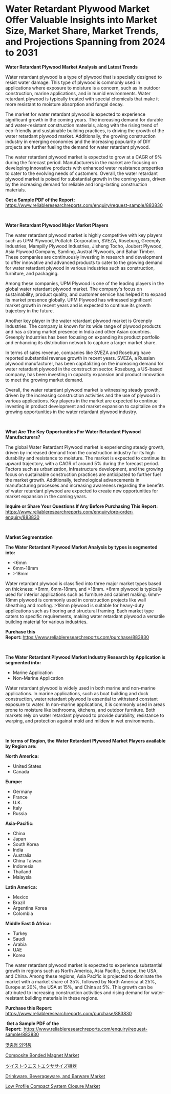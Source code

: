 <p><h1>Water Retardant Plywood Market Offer Valuable Insights into Market Size, Market Share, Market Trends, and Projections Spanning from 2024 to 2031</h1></p><p><strong>Water Retardant Plywood Market Analysis and Latest Trends</strong></p>
<p><p>Water retardant plywood is a type of plywood that is specially designed to resist water damage. This type of plywood is commonly used in applications where exposure to moisture is a concern, such as in outdoor construction, marine applications, and in humid environments. Water retardant plywood is typically treated with special chemicals that make it more resistant to moisture absorption and fungal decay.</p><p>The market for water retardant plywood is expected to experience significant growth in the coming years. The increasing demand for durable and water-resistant construction materials, along with the rising trend of eco-friendly and sustainable building practices, is driving the growth of the water retardant plywood market. Additionally, the growing construction industry in emerging economies and the increasing popularity of DIY projects are further fueling the demand for water retardant plywood.</p><p>The water retardant plywood market is expected to grow at a CAGR of 9% during the forecast period. Manufacturers in the market are focusing on developing innovative products with enhanced water resistance properties to cater to the evolving needs of customers. Overall, the water retardant plywood market is poised for substantial growth in the coming years, driven by the increasing demand for reliable and long-lasting construction materials.</p></p>
<p><strong>Get a Sample PDF of the Report:&nbsp;</strong> <a href="https://www.reliableresearchreports.com/enquiry/request-sample/883830">https://www.reliableresearchreports.com/enquiry/request-sample/883830</a></p>
<p>&nbsp;</p>
<p><strong>Water Retardant Plywood Major Market Players</strong></p>
<p><p>The water retardant plywood market is highly competitive with key players such as UPM Plywood, Potlatch Corporation, SVEZA, Roseburg, Greenply Industries, Mampilly Plywood Industries, Jisheng Tocho, Joubert Plywood, Asia Plywood Company, Samling, Austral Plywoods, and Bahar Timber. These companies are continuously investing in research and development to offer innovative and advanced products to cater to the growing demand for water retardant plywood in various industries such as construction, furniture, and packaging.</p><p>Among these companies, UPM Plywood is one of the leading players in the global water retardant plywood market. The company's focus on sustainability, product quality, and customer service has helped it to expand its market presence globally. UPM Plywood has witnessed significant market growth in recent years and is expected to continue its growth trajectory in the future.</p><p>Another key player in the water retardant plywood market is Greenply Industries. The company is known for its wide range of plywood products and has a strong market presence in India and other Asian countries. Greenply Industries has been focusing on expanding its product portfolio and enhancing its distribution network to capture a larger market share.</p><p>In terms of sales revenue, companies like SVEZA and Roseburg have reported substantial revenue growth in recent years. SVEZA, a Russian plywood manufacturer, has been capitalizing on the increasing demand for water retardant plywood in the construction sector. Roseburg, a US-based company, has been investing in capacity expansion and product innovation to meet the growing market demand.</p><p>Overall, the water retardant plywood market is witnessing steady growth, driven by the increasing construction activities and the use of plywood in various applications. Key players in the market are expected to continue investing in product development and market expansion to capitalize on the growing opportunities in the water retardant plywood industry.</p></p>
<p>&nbsp;</p>
<p><strong>What Are The Key Opportunities For Water Retardant Plywood Manufacturers?</strong></p>
<p><p>The global Water Retardant Plywood market is experiencing steady growth, driven by increased demand from the construction industry for its high durability and resistance to moisture. The market is expected to continue its upward trajectory, with a CAGR of around 5% during the forecast period. Factors such as urbanization, infrastructure development, and the growing focus on sustainable construction practices are anticipated to further fuel the market growth. Additionally, technological advancements in manufacturing processes and increasing awareness regarding the benefits of water retardant plywood are expected to create new opportunities for market expansion in the coming years.</p></p>
<p><strong>Inquire or Share Your Questions If Any Before Purchasing This Report:</strong> <a href="https://www.reliableresearchreports.com/enquiry/pre-order-enquiry/883830">https://www.reliableresearchreports.com/enquiry/pre-order-enquiry/883830</a></p>
<p>&nbsp;</p>
<p><strong>Market Segmentation</strong></p>
<p><strong>The Water Retardant Plywood Market Analysis by types is segmented into:</strong></p>
<p><ul><li><6mm</li><li>6mm-18mm</li><li>>18mm</li></ul></p>
<p><p>Water retardant plywood is classified into three major market types based on thickness: <6mm, 6mm-18mm, and >18mm. <6mm plywood is typically used for interior applications such as furniture and cabinet making. 6mm-18mm plywood is commonly used in construction projects like wall sheathing and roofing. >18mm plywood is suitable for heavy-duty applications such as flooring and structural framing. Each market type caters to specific requirements, making water retardant plywood a versatile building material for various industries.</p></p>
<p><strong>Purchase this Report:&nbsp;</strong><a href="https://www.reliableresearchreports.com/purchase/883830">https://www.reliableresearchreports.com/purchase/883830</a></p>
<p>&nbsp;</p>
<p><strong>The Water Retardant Plywood Market Industry Research by Application is segmented into:</strong></p>
<p><ul><li>Marine Application</li><li>Non-Marine Application</li></ul></p>
<p><p>Water retardant plywood is widely used in both marine and non-marine applications. In marine applications, such as boat building and dock construction, water retardant plywood is essential to withstand constant exposure to water. In non-marine applications, it is commonly used in areas prone to moisture like bathrooms, kitchens, and outdoor furniture. Both markets rely on water retardant plywood to provide durability, resistance to warping, and protection against mold and mildew in wet environments.</p></p>
<p>&nbsp;</p>
<p><strong>In terms of Region, the Water Retardant Plywood Market Players available by Region are:</strong></p>
<p>
    <p> <strong> North America: </strong>
        <ul>
            <li>United States</li>
            <li>Canada</li>
        </ul>
        </p> 
    <p> <strong> Europe: </strong>
        <ul>
            <li>Germany</li>
            <li>France</li>
            <li>U.K.</li>
            <li>Italy</li>
            <li>Russia</li>
        </ul>
        </p> 
    <p> <strong> Asia-Pacific: </strong>
        <ul>
            <li>China</li>
            <li>Japan</li>
            <li>South Korea</li>
            <li>India</li>
            <li>Australia</li>
            <li>China Taiwan</li>
            <li>Indonesia</li>
            <li>Thailand</li>
            <li>Malaysia</li>
        </ul>
        </p> 
    <p> <strong> Latin America: </strong>
        <ul>
            <li>Mexico</li>
            <li>Brazil</li>
            <li>Argentina Korea</li>
            <li>Colombia</li>
        </ul>
        </p> 
    <p> <strong> Middle East & Africa: </strong>
        <ul>
            <li>Turkey</li>
            <li>Saudi</li>
            <li>Arabia</li>
            <li>UAE</li>
            <li>Korea</li>
        </ul>
    </p>
    </p>
<p><p>The water retardant plywood market is expected to experience substantial growth in regions such as North America, Asia Pacific, Europe, the USA, and China. Among these regions, Asia Pacific is projected to dominate the market with a market share of 35%, followed by North America at 25%, Europe at 20%, the USA at 15%, and China at 5%. This growth can be attributed to increasing construction activities and rising demand for water-resistant building materials in these regions.</p></p>
<p><strong>Purchase this Report: </strong><a href="https://www.reliableresearchreports.com/purchase/883830">https://www.reliableresearchreports.com/purchase/883830</a></p>
<p>&nbsp;<strong>Get a Sample PDF of the Report:&nbsp;&nbsp;</strong><a href="https://www.reliableresearchreports.com/enquiry/request-sample/883830">https://www.reliableresearchreports.com/enquiry/request-sample/883830</a></p>
<p><strong></strong></p>
<p><p><a href="https://github.com/bunxhcci35271755/Market-Research-Report-List-1/blob/main/2992334194494.md">맞춤형 의약품</a></p><p><a href="https://github.com/derrinmiltonellis35gcl/Market-Research-Report-List-1/blob/main/composite-bonded-magnet-market.md">Composite Bonded Magnet Market</a></p><p><a href="https://github.com/hwbcz413288296/Market-Research-Report-List-1/blob/main/5861775194773.md">ツイストウエストエクササイズ機器</a></p><p><a href="https://issuu.com/reportprime-2/docs/drinkware-beverageware-and-barware-market-size-203">Drinkware, Beverageware, and Barware Market</a></p><p><a href="https://github.com/Chiragrp22/Market-Research-Report-List-3/blob/main/low-profile-compact-system-closure-market.md">Low Profile Compact System Closure Market</a></p></p>